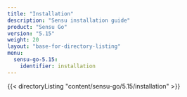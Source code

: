 ```yaml
---
title: "Installation"
description: "Sensu installation guide"
product: "Sensu Go"
version: "5.15"
weight: 20
layout: "base-for-directory-listing"
menu:
  sensu-go-5.15:
    identifier: installation
---
```


{{< directoryListing "content/sensu-go/5.15/installation" >}}
